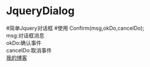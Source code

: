 # JqueryDialog
#简单Jquery对话框
#使用
Confirm(msg,okDo,cancelDo);<br/>
msg:对话框消息<br/>
okDo:确认事件<br/>
cancelDo:取消事件<br/>
[我的博客](javascript:alert('aa'))
